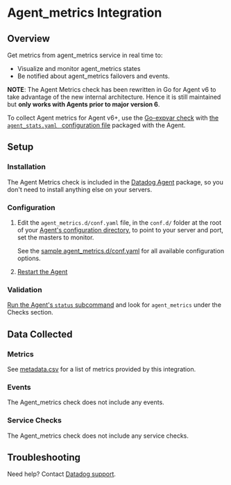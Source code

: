 # Agent_metrics Integration

## Overview

Get metrics from agent_metrics service in real time to:

* Visualize and monitor agent_metrics states
* Be notified about agent_metrics failovers and events.

**NOTE**: The Agent Metrics check has been rewritten in Go for Agent v6 to take advantage of the new internal architecture. Hence it is still maintained but **only works with Agents prior to major version 6**.

To collect Agent metrics for Agent v6+, use the [Go-expvar check][10] with [the `agent_stats.yaml ` configuration file][9] packaged with the Agent.

## Setup
### Installation

The Agent Metrics check is included in the [Datadog Agent][1] package, so you don't need to install anything else on your servers.

### Configuration

1. Edit the `agent_metrics.d/conf.yaml` file, in the `conf.d/` folder at the root of your [Agent's configuration directory][8], to point to your server and port, set the masters to monitor.

    See the [sample agent_metrics.d/conf.yaml][2] for all available configuration options.

2. [Restart the Agent][7]

### Validation

[Run the Agent's `status` subcommand][3] and look for `agent_metrics` under the Checks section.

## Data Collected
### Metrics
See [metadata.csv][4] for a list of metrics provided by this integration.

### Events
The Agent_metrics check does not include any events.

### Service Checks
The Agent_metrics check does not include any service checks.

## Troubleshooting
Need help? Contact [Datadog support][5].

[1]: https://app.datadoghq.com/account/settings#agent
[2]: https://github.com/DataDog/integrations-core/blob/master/agent_metrics/datadog_checks/agent_metrics/data/conf.yaml.default
[3]: https://docs.datadoghq.com/agent/faq/agent-commands/#agent-status-and-information
[4]: https://github.com/DataDog/integrations-core/blob/master/agent_metrics/metadata.csv
[5]: https://docs.datadoghq.com/help/
[7]: https://docs.datadoghq.com/agent/faq/agent-commands/#start-stop-restart-the-agent
[8]: https://docs.datadoghq.com/agent/faq/agent-configuration-files/#agent-configuration-directory
[9]: https://github.com/DataDog/datadog-agent/blob/master/cmd/agent/dist/conf.d/go_expvar.d/agent_stats.yaml.example 
[10]: https://docs.datadoghq.com/integrations/go_expvar/
